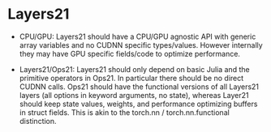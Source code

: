 # Layers21

* CPU/GPU: Layers21 should have a CPU/GPU agnostic API with generic array variables and no
  CUDNN specific types/values. However internally they may have GPU specific fields/code to
  optimize performance.

* Layers21/Ops21: Layers21 should only depend on basic Julia and the primitive operators in
  Ops21. In particular there should be no direct CUDNN calls. Ops21 should have the
  functional versions of all Layers21 layers (all options in keyword arguments, no state),
  whereas Layer21 should keep state values, weights, and performance optimizing buffers in
  struct fields. This is akin to the torch.nn / torch.nn.functional distinction.
